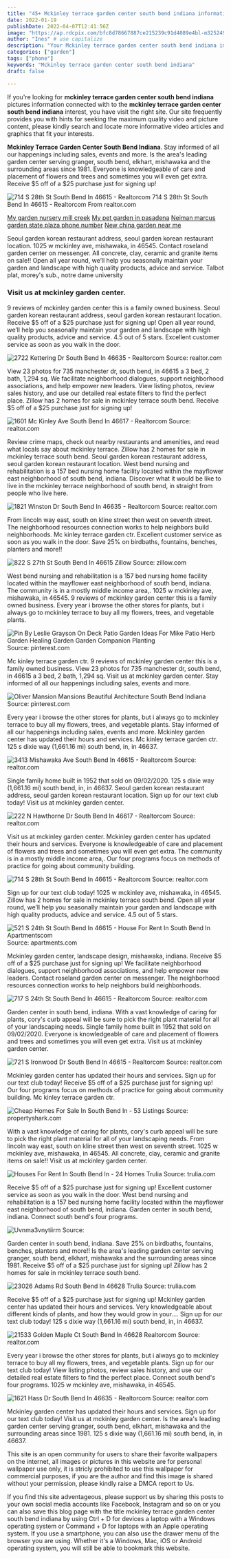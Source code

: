 ```yaml
---
title: "45+ Mckinley terrace garden center south bend indiana information"
date: 2022-01-19
publishDate: 2022-04-07T12:41:56Z
image: "https://ap.rdcpix.com/bfc8d78667887ce215239c91d4089e4bl-m3252497350xd-w1020_h770_q80.jpg"
author: "Ines" # use capitalize
description: "Your Mckinley terrace garden center south bend indiana images are ready. Mckinley terrace garden center south bend indiana are a topic that is being searched for and liked by netizens today. You can Download the Mckinley terrace garden center south bend indiana files here. Get all free vectors."
categories: ["garden"]
tags: ["phone"]
keywords: "Mckinley terrace garden center south bend indiana"
draft: false

---
```


If you're looking for **mckinley terrace garden center south bend indiana** pictures information connected with to the **mckinley terrace garden center south bend indiana** interest, you have visit the right  site.  Our site frequently  provides you with  hints  for seeking  the maximum  quality video and picture  content, please kindly search and locate more informative video articles and graphics  that fit your interests.

**Mckinley Terrace Garden Center South Bend Indiana**. Stay informed of all our happenings including sales, events and more. Is the area&#039;s leading garden center serving granger, south bend, elkhart, mishawaka and the surrounding areas since 1981. Everyone is knowledgeable of care and placement of flowers and trees and sometimes you will even get extra. Receive $5 off of a $25 purchase just for signing up!

![714 S 28th St South Bend In 46615 - Realtorcom](https://ap.rdcpix.com/b0aa6b6833a1c9c4e1d16d80c041940al-m2211166949xd-w1020_h770_q80.jpg "714 S 28th St South Bend In 46615 - Realtorcom")
714 S 28th St South Bend In 46615 - Realtorcom From realtor.com

[My garden nursery mill creek](/my-garden-nursery-mill-creek/)
[My pet garden in pasadena](/my-pet-garden-in-pasadena/)
[Neiman marcus garden state plaza phone number](/neiman-marcus-garden-state-plaza-phone-number/)
[New china garden near me](/new-china-garden-near-me/)

Seoul garden korean restaurant address, seoul garden korean restaurant location. 1025 w mckinley ave, mishawaka, in 46545. Contact roseland garden center on messenger. All concrete, clay, ceramic and granite items on sale!! Open all year round, we’ll help you seasonally maintain your garden and landscape with high quality products, advice and service. Talbot plat, morey&#039;s sub., notre dame university

### Visit us at mckinley garden center.

9 reviews of mckinley garden center this is a family owned business. Seoul garden korean restaurant address, seoul garden korean restaurant location. Receive $5 off of a $25 purchase just for signing up! Open all year round, we’ll help you seasonally maintain your garden and landscape with high quality products, advice and service. 4.5 out of 5 stars. Excellent customer service as soon as you walk in the door.


![2722 Kettering Dr South Bend In 46635 - Realtorcom](https://ap.rdcpix.com/70a25781889b909398a1fa96005d9016l-m291394891xd-w1020_h770_q80.jpg "2722 Kettering Dr South Bend In 46635 - Realtorcom")
Source: realtor.com

View 23 photos for 735 manchester dr, south bend, in 46615 a 3 bed, 2 bath, 1,294 sq. We facilitate neighborhood dialogues, support neighborhood associations, and help empower new leaders. View listing photos, review sales history, and use our detailed real estate filters to find the perfect place. Zillow has 2 homes for sale in mckinley terrace south bend. Receive $5 off of a $25 purchase just for signing up!

![1601 Mc Kinley Ave South Bend In 46617 - Realtorcom](https://ap.rdcpix.com/16a67fcdff448b98ee09e29dc52e2bcal-m3861573294xd-w1020_h770_q80.jpg "1601 Mc Kinley Ave South Bend In 46617 - Realtorcom")
Source: realtor.com

Review crime maps, check out nearby restaurants and amenities, and read what locals say about mckinley terrace. Zillow has 2 homes for sale in mckinley terrace south bend. Seoul garden korean restaurant address, seoul garden korean restaurant location. West bend nursing and rehabilitation is a 157 bed nursing home facility located within the mayflower east neighborhood of south bend, indiana. Discover what it would be like to live in the mckinley terrace neighborhood of south bend, in straight from people who live here.

![1821 Winston Dr South Bend In 46635 - Realtorcom](https://ap.rdcpix.com/57ed71000dbc622a98d01856f167d77al-m3940320789xd-w1020_h770_q80.jpg "1821 Winston Dr South Bend In 46635 - Realtorcom")
Source: realtor.com

From lincoln way east, south on kline street then west on seventh street. The neighborhood resources connection works to help neighbors build neighborhoods. Mc kinley terrace garden ctr. Excellent customer service as soon as you walk in the door. Save 25% on birdbaths, fountains, benches, planters and more!!

![822 S 27th St South Bend In 46615 Zillow](https://photos.zillowstatic.com/fp/afc09515f27ad7fa8f38f0f5b7ff1859-cc_ft_960.jpg "822 S 27th St South Bend In 46615 Zillow")
Source: zillow.com

West bend nursing and rehabilitation is a 157 bed nursing home facility located within the mayflower east neighborhood of south bend, indiana. The community is in a mostly middle income area,. 1025 w mckinley ave, mishawaka, in 46545. 9 reviews of mckinley garden center this is a family owned business. Every year i browse the other stores for plants, but i always go to mckinley terrace to buy all my flowers, trees, and vegetable plants.

![Pin By Leslie Grayson On Deck Patio Garden Ideas For Mike Patio Herb Garden Healing Garden Garden Companion Planting](https://i.pinimg.com/originals/71/4b/e2/714be258135fd1d7fb78faf7ac89c4fd.jpg "Pin By Leslie Grayson On Deck Patio Garden Ideas For Mike Patio Herb Garden Healing Garden Garden Companion Planting")
Source: pinterest.com

Mc kinley terrace garden ctr. 9 reviews of mckinley garden center this is a family owned business. View 23 photos for 735 manchester dr, south bend, in 46615 a 3 bed, 2 bath, 1,294 sq. Visit us at mckinley garden center. Stay informed of all our happenings including sales, events and more.

![Oliver Mansion Mansions Beautiful Architecture South Bend Indiana](https://i.pinimg.com/600x315/2c/f7/38/2cf738e9f6033008ae09a35a11ab91af.jpg "Oliver Mansion Mansions Beautiful Architecture South Bend Indiana")
Source: pinterest.com

Every year i browse the other stores for plants, but i always go to mckinley terrace to buy all my flowers, trees, and vegetable plants. Stay informed of all our happenings including sales, events and more. Mckinley garden center has updated their hours and services. Mc kinley terrace garden ctr. 125 s dixie way (1,661.16 mi) south bend, in, in 46637.

![3413 Mishawaka Ave South Bend In 46615 - Realtorcom](https://ap.rdcpix.com/936b8b46b92f974e64dcfd9be1df6cc1l-m1244729694xd-w1020_h770_q80.jpg "3413 Mishawaka Ave South Bend In 46615 - Realtorcom")
Source: realtor.com

Single family home built in 1952 that sold on 09/02/2020. 125 s dixie way (1,661.16 mi) south bend, in, in 46637. Seoul garden korean restaurant address, seoul garden korean restaurant location. Sign up for our text club today! Visit us at mckinley garden center.

![222 N Hawthorne Dr South Bend In 46617 - Realtorcom](https://ap.rdcpix.com/73420c526e45d139299a81c00d731ad7l-m1988324172xd-w1020_h770_q80.jpg "222 N Hawthorne Dr South Bend In 46617 - Realtorcom")
Source: realtor.com

Visit us at mckinley garden center. Mckinley garden center has updated their hours and services. Everyone is knowledgeable of care and placement of flowers and trees and sometimes you will even get extra. The community is in a mostly middle income area,. Our four programs focus on methods of practice for going about community building.

![714 S 28th St South Bend In 46615 - Realtorcom](https://ap.rdcpix.com/b0aa6b6833a1c9c4e1d16d80c041940al-m2211166949xd-w1020_h770_q80.jpg "714 S 28th St South Bend In 46615 - Realtorcom")
Source: realtor.com

Sign up for our text club today! 1025 w mckinley ave, mishawaka, in 46545. Zillow has 2 homes for sale in mckinley terrace south bend. Open all year round, we’ll help you seasonally maintain your garden and landscape with high quality products, advice and service. 4.5 out of 5 stars.

![521 S 24th St South Bend In 46615 - House For Rent In South Bend In Apartmentscom](https://images1.apartments.com/i2/-54dSX_57aiadci4rMJHmAJxSUDQkseAglJNmPI6eFE/111/521-s-24th-st-south-bend-in-primary-photo.jpg "521 S 24th St South Bend In 46615 - House For Rent In South Bend In Apartmentscom")
Source: apartments.com

Mckinley garden center, landscape design, mishawaka, indiana. Receive $5 off of a $25 purchase just for signing up! We facilitate neighborhood dialogues, support neighborhood associations, and help empower new leaders. Contact roseland garden center on messenger. The neighborhood resources connection works to help neighbors build neighborhoods.

![717 S 24th St South Bend In 46615 - Realtorcom](https://ap.rdcpix.com/b116d8e0bd687a4c03ca510fc9b8b590l-m847072658xd-w1020_h770_q80.jpg "717 S 24th St South Bend In 46615 - Realtorcom")
Source: realtor.com

Garden center in south bend, indiana. With a vast knowledge of caring for plants, cory&#039;s curb appeal will be sure to pick the right plant material for all of your landscaping needs. Single family home built in 1952 that sold on 09/02/2020. Everyone is knowledgeable of care and placement of flowers and trees and sometimes you will even get extra. Visit us at mckinley garden center.

![721 S Ironwood Dr South Bend In 46615 - Realtorcom](https://ap.rdcpix.com/ad97ea902d70b10661d1aee8efa0efd9l-m176114607xd-w1020_h770_q80.jpg "721 S Ironwood Dr South Bend In 46615 - Realtorcom")
Source: realtor.com

Mckinley garden center has updated their hours and services. Sign up for our text club today! Receive $5 off of a $25 purchase just for signing up! Our four programs focus on methods of practice for going about community building. Mc kinley terrace garden ctr.

![Cheap Homes For Sale In South Bend In - 53 Listings](https://mediavault.point2.com/Image/Listing/3640815524_large.jpg "Cheap Homes For Sale In South Bend In - 53 Listings")
Source: propertyshark.com

With a vast knowledge of caring for plants, cory&#039;s curb appeal will be sure to pick the right plant material for all of your landscaping needs. From lincoln way east, south on kline street then west on seventh street. 1025 w mckinley ave, mishawaka, in 46545. All concrete, clay, ceramic and granite items on sale!! Visit us at mckinley garden center.

![Houses For Rent In South Bend In - 24 Homes Trulia](https://www.trulia.com/pictures/thumbs_5/zillowstatic/fp/2d90311afa5d80964b1ba2b02e646a69-full.jpg "Houses For Rent In South Bend In - 24 Homes Trulia")
Source: trulia.com

Receive $5 off of a $25 purchase just for signing up! Excellent customer service as soon as you walk in the door. West bend nursing and rehabilitation is a 157 bed nursing home facility located within the mayflower east neighborhood of south bend, indiana. Garden center in south bend, indiana. Connect south bend&#039;s four programs.

![Uvnma3vnytiirm](https://www.trulia.com/pictures/thumbs_5/zillowstatic/fp/024dd327518f5c654c4f3134c094eaee-full.jpg "Uvnma3vnytiirm")
Source: 

Garden center in south bend, indiana. Save 25% on birdbaths, fountains, benches, planters and more!! Is the area&#039;s leading garden center serving granger, south bend, elkhart, mishawaka and the surrounding areas since 1981. Receive $5 off of a $25 purchase just for signing up! Zillow has 2 homes for sale in mckinley terrace south bend.

![23026 Adams Rd South Bend In 46628 Trulia](https://www.trulia.com/pictures/thumbs_6/zillowstatic/fp/f41455b219e6e51d3419d53598f9cd41-full.jpg "23026 Adams Rd South Bend In 46628 Trulia")
Source: trulia.com

Receive $5 off of a $25 purchase just for signing up! Mckinley garden center has updated their hours and services. Very knowledgeable about different kinds of plants, and how they would grow in your…. Sign up for our text club today! 125 s dixie way (1,661.16 mi) south bend, in, in 46637.

![21533 Golden Maple Ct South Bend In 46628 Realtorcom](https://ap.rdcpix.com/1d68a918dac14627267779ab9d8c1252l-m2885753883od-w480_h360_x2.jpg "21533 Golden Maple Ct South Bend In 46628 Realtorcom")
Source: realtor.com

Every year i browse the other stores for plants, but i always go to mckinley terrace to buy all my flowers, trees, and vegetable plants. Sign up for our text club today! View listing photos, review sales history, and use our detailed real estate filters to find the perfect place. Connect south bend&#039;s four programs. 1025 w mckinley ave, mishawaka, in 46545.

![1621 Hass Dr South Bend In 46635 - Realtorcom](https://ap.rdcpix.com/bfc8d78667887ce215239c91d4089e4bl-m3252497350xd-w1020_h770_q80.jpg "1621 Hass Dr South Bend In 46635 - Realtorcom")
Source: realtor.com

Mckinley garden center has updated their hours and services. Sign up for our text club today! Visit us at mckinley garden center. Is the area&#039;s leading garden center serving granger, south bend, elkhart, mishawaka and the surrounding areas since 1981. 125 s dixie way (1,661.16 mi) south bend, in, in 46637.

This site is an open community for users to share their favorite wallpapers on the internet, all images or pictures in this website are for personal wallpaper use only, it is stricly prohibited to use this wallpaper for commercial purposes, if you are the author and find this image is shared without your permission, please kindly raise a DMCA report to Us.

If you find this site adventageous, please support us by sharing this posts to your own social media accounts like Facebook, Instagram and so on or you can also save this blog page with the title mckinley terrace garden center south bend indiana by using Ctrl + D for devices a laptop with a Windows operating system or Command + D for laptops with an Apple operating system. If you use a smartphone, you can also use the drawer menu of the browser you are using. Whether it's a Windows, Mac, iOS or Android operating system, you will still be able to bookmark this website.
